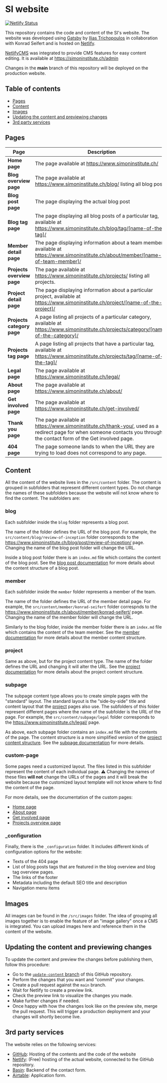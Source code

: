 # SI website

[![Netlify Status](https://api.netlify.com/api/v1/badges/e0a60832-adfd-4979-afb2-5297e993de7c/deploy-status)](https://app.netlify.com/sites/simoninstitute/deploys)

This repository contains the code and content of the SI's website. The website was developed using [Gatsby][gatsby] by [Ilias Trichopoulos][ilias] in collaboration with Konrad Seifert and is hosted on [Netlify][netlify].

[NetlifyCMS][netlifycms] was integrated to provide CMS features for easy content editing. It is available at https://simoninstitute.ch/admin

Changes in the **main** branch of this repository will be deployed on the production website.

## Table of contents

- [Pages](#pages)
- [Content](#content)
- [Images](#images)
- [Updating the content and previewing changes](#updating-the-content-and-previewing-changes)
- [3rd party services](#3rd-party-services)

## Pages

| Page                       | Description                                                                                                                                                              |
| -------------------------- | ------------------------------------------------------------------------------------------------------------------------------------------------------------------------ |
| **Home page**              | The page available at https://www.simoninstitute.ch/                                                                                                                     |
| **Blog overview page**     | The page available at https://www.simoninstitute.ch/blog/ listing all blog posts                                                                                         |
| **Blog post page**         | The page displaying the actual blog post                                                                                                                                 |
| **Blog tag page**          | The page displaying all blog posts of a particular tag, available at https://www.simoninstitute.ch/blog/tag/[name-of-the-tag]/                                           |
| **Member detail page**     | The page displaying information about a team member, available at https://www.simoninstitute.ch/about/member/[name-of-team-member]/                                      |
| **Projects overview page** | The page available at https://www.simoninstitute.ch/projects/ listing all projects.                                                                                      |
| **Project detail page**    | The page displaying information about a particular project, available at https://www.simoninstitute.ch/project/[name-of-the-project]/                                    |
| **Projects category page** | A page listing all projects of a particular category, available at https://www.simoninstitute.ch/projects/category/[name-of-the-category]/                               |
| **Projects tag page**      | A page listing all projects that have a particular tag, available at https://www.simoninstitute.ch/projects/tag/[name-of-the-tag]/                                       |
| **Legal page**             | The page available at https://www.simoninstitute.ch/legal/                                                                                                               |
| **About page**             | The page available at https://www.simoninstitute.ch/about/                                                                                                               |
| **Get involved page**      | The page available at https://www.simoninstitute.ch/get-involved/                                                                                                        |
| **Thank you page**         | The page available at https://www.simoninstitute.ch/thank-you/, used as a redirect page for when someone contacts you through the contact form of the Get involved page. |
| **404 page**               | The page someone lands to when the URL they are trying to load does not correspond to any page.                                                                          |

## Content

All the content of the website lives in the `/src/content` folder. The content is grouped in subfolders that represent different content types. Do not change the names of these subfolders because the website will not know where to find the content. The subfolders are:

### blog

Each subfolder inside the `blog` folder represents a blog post.

The name of the folder defines the URL of the blog post. For example, the `src/content/blog/review-of-inception` folder corresponds to the https://www.simoninstitute.ch/blog/post/review-of-inception/ page. Changing the name of the blog post folder will change the URL.

Inside a blog post folder there is an `index.md` file which contains the content of the blog post. See the [blog post documentation][docs-blog-post] for more details about the content structure of a blog post.

### member

Each subfolder inside the `member` folder represents a member of the team.

The name of the folder defines the URL of the member detail page. For example, the `src/content/member/konrad-seifert` folder correspnds to the https://www.simoninstitute.ch/about/member/konrad-seifert/ page. Changing the name of the member folder will change the URL.

Similarly to the blog folder, inside the member folder there is an `index.md` file which contains the content of the team member. See the [member documentation][docs-member] for more details about the member content structure.

### project

Same as above, but for the project content type. The name of the folder defines the URL and changing it will alter the URL. See the [project documentation][docs-project] for more details about the project content structure.

### subpage

The subpage content type allows you to create simple pages with the "standard" layout. The standard layout is the "side-by-side" title and content layout that the [project](#project) pages also use. The subfolders of this folder represent different pages where the name of the subfolder is the URL of the page. For example, the `src/content/subpage/legal` folder corresponds to the https://www.simoninstitute.ch/legal/ page.

As above, each subpage folder contains an `index.md` file with the contents of the page. The content structure is a more simplified version of the [project content structure][docs-project]. See the [subpage documentation][docs-subpage] for more details.

### custom-page

Some pages need a customized layout. The files listed in this subfolder represent the content of each individual page. :warning: Changing the names of these files **will not** change the URLs of the pages and it will break the website because the customized layout template will not know where to find the content of the page.

For more details, see the documentation of the custom pages:

- [Home page][docs-home-page]
- [About page][docs-about-page]
- [Get involved page][docs-get-involved-page]
- [Projects overview page][docs-projects-overview-page]

### \_configuration

Finally, there is the `_configuration` folder. It includes different kinds of configuration options for the website:

- Texts of the 404 page
- List of blog posts tags that are featured in the blog overview and blog tag overview pages.
- The links of the footer
- Metadata including the default SEO title and description
- Navigation menu items

## Images

All images can be found in the `/src/images` folder. The idea of grouping all images together is to enable the feature of an "image gallery" once a CMS is integrated. You can upload images here and reference them in the content of the website.

## Updating the content and previewing changes

To update the content and preview the changes before publishing them, follow this procedure:

- Go to the [`update-content` branch][update-content-branch] of this GitHub repository.
- Perform the changes that you want and "commit" your changes.
- Create a pull request against the `main` branch.
- Wait for Netlify to create a preview link.
- Check the preview link to visualize the changes you made.
- Make further changes if needed.
- Once happy with how the changes look like on the preview site, merge the pull request. This will trigger a production deployment and your changes will shortly become live.

## 3rd party services

The website relies on the following services:

- [GitHub][github]: Hosting of the contents and the code of the website
- [Netlify][netlify]: (Free) hosting of the actual website, connected to the GitHub repository.
- [Basin][basin]: Backend of the contact form.
- [Airtable][airtable]: Application form.

[gatsby]: https://www.gatsbyjs.com/
[netlify]: https://www.netlify.com/
[basin]: https://usebasin.com/
[github]: https://github.com/
[airtable]: https://airtable.com/
[netlifycms]: https://www.netlifycms.org/
[ilias]: https://www.iliascreates.com/
[docs-blog-post]: docs/blog-post.md
[docs-member]: docs/member.md
[docs-project]: docs/project.md
[docs-subpage]: docs/subpage.md
[docs-home-page]: docs/home-page.md
[docs-about-page]: docs/about-page.md
[docs-get-involved-page]: docs/get-involved-page.md
[docs-projects-overview-page]: docs/projects-overview-page.md
[update-content-branch]: https://github.com/Simon-Institute-for-Longterm-Governance/si-website/tree/update-content

